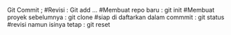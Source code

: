 Git Commit ;
#Revisi : Git add ...
#Membuat repo baru : git init
#Membuat proyek sebelumnya : git clone
#siap di daftarkan dalam commmit : git status
#revisi namun isinya tetap : git reset